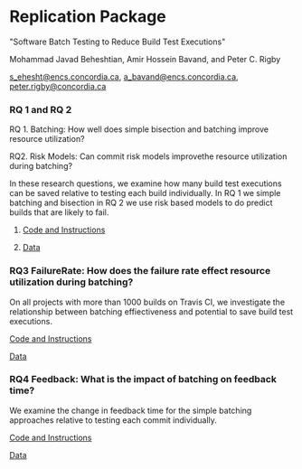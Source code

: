 # Replication Package

"Software Batch Testing to Reduce Build Test Executions"

Mohammad Javad Beheshtian, Amir Hossein Bavand, and Peter C. Rigby

<s_ehesht@encs.concordia.ca>, <a_bavand@encs.concordia.ca>, <peter.rigby@concordia.ca>

### RQ 1 and RQ 2

RQ 1. Batching: How well does simple bisection and batching improve resource utilization?

RQ2. Risk Models: Can commit risk models improvethe resource utilization during batching?

In these research questions, we examine how many build test executions can be saved relative to testing each build individually. In RQ 1 we simple batching and bisection in RQ 2 we use risk based models to do predict builds that are likely to fail.

1. [Code and Instructions](https://github.com/CESEL/BatchBuilderResearch/tree/master/RQ1%2C2)

2. [Data](https://github.com/CESEL/BatchBuilderResearch/tree/master/RQ1%2C2/data)

### RQ3 FailureRate: How does the failure rate effect resource utilization during batching?

On all projects with more than 1000 builds on Travis CI, we investigate the relationship between batching effiectiveness and potential to save build test executions.

[Code and Instructions](https://github.com/CESEL/BatchBuilderResearch/tree/master/RQ3)

[Data](https://github.com/CESEL/BatchBuilderResearch/tree/master/RQ3/data/extracted_project_travis)

### RQ4 Feedback: What is the impact of batching on feedback time?

We examine the change in feedback time for the simple batching approaches relative to testing each commit individually.

[Code and Instructions](https://github.com/CESEL/BatchBuilderResearch/tree/master/RQ4)

[Data](https://github.com/CESEL/BatchBuilderResearch/tree/master/RQ4/data)
